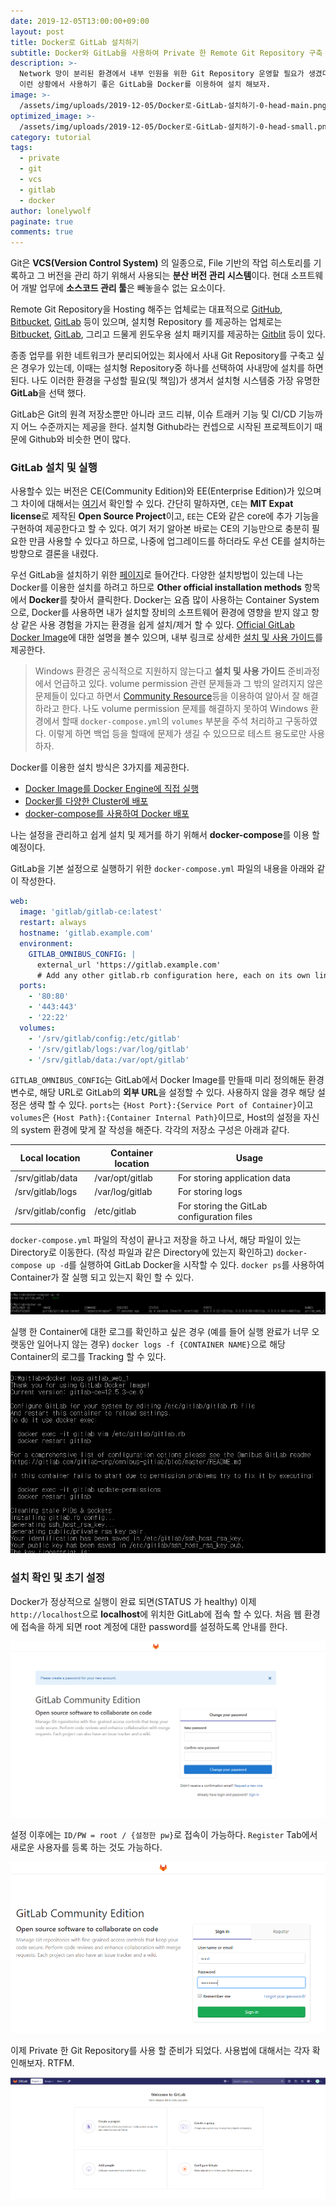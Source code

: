 ```yaml
---
date: 2019-12-05T13:00:00+09:00
layout: post
title: Docker로 GitLab 설치하기
subtitle: Docker와 GitLab을 사용하여 Private 한 Remote Git Repository 구축
description: >-
  Network 망이 분리된 환경에서 내부 인원을 위한 Git Repository 운영할 필요가 생겼다.
  이런 상황에서 사용하기 좋은 GitLab을 Docker를 이용하여 설치 해보자.
image: >-
  /assets/img/uploads/2019-12-05/Docker로-GitLab-설치하기-0-head-main.png
optimized_image: >-
  /assets/img/uploads/2019-12-05/Docker로-GitLab-설치하기-0-head-small.png
category: tutorial
tags:
  - private
  - git
  - vcs
  - gitlab
  - docker
author: lonelywolf
paginate: true
comments: true
---
```


Git은 **VCS(Version Control System)** 의 일종으로, File 기반의 작업 히스토리를 기록하고 그 버전을 관리 하기 위해서 사용되는 **분산 버전 관리 시스템**이다. 현대 소프트웨어 개발 업무에 **소스코드 관리 툴**은 빼놓을수 없는 요소이다.

Remote Git Repository을 Hosting 해주는 업체로는 대표적으로 [GitHub][github-url], [Bitbucket][bitbucket-url], [GitLab][gitlab-url] 등이 있으며, 설치형 Repository 를 제공하는 업체로는 [Bitbucket][bitbucket-url], [GitLab][gitlab-url], 그리고 드물게 윈도우용 설치 패키지를 제공하는 [Gitblit][gitblit-url] 등이 있다.

종종 업무를 위한 네트워크가 분리되어있는 회사에서 사내 Git Repository를 구축고 싶은 경우가 있는데, 이때는 설치형 Repository중 하나를 선택하여 사내망에 설치를 하면 된다. 나도 이러한 환경을 구성할 필요(및 책임)가 생겨서 설치형 시스템중 가장 유명한 **GitLab**을 선택 했다.

GitLab은 Git의 원격 저장소뿐만 아니라 코드 리뷰, 이슈 트래커 기능 및 CI/CD 기능까지 어느 수준까지는 제공을 한다. 설치형 Github라는 컨셉으로 시작된 프로젝트이기 때문에 Github와 비슷한 면이 많다.

### GitLab 설치 및 실행

사용할수 있는 버전은 CE(Community Edition)와 EE(Enterprise Edition)가 있으며 그 차이에 대해서는 [여기][gitlab-ce-or-ee]서 확인할 수 있다. 간단히 말하자면, `CE`는 **MIT Expat license**로 제작된 **Open Source Project**이고, `EE`는 CE와 같은 core에 추가 기능을 구현하여 제공한다고 할 수 있다. 여기 저기 알아본 바로는 CE의 기능만으로 충분히 필요한 만큼 사용할 수 있다고 하므로, 나중에 업그레이드를 하더라도 우선 CE를 설치하는 방향으로 결론을 내렸다.

우선 GitLab을 설치하기 위한 [페이지][gitlab-ce-install]로 들어간다. 다양한 설치방법이 있는데 나는 Docker를 이용한 설치를 하려고 하므로 **Other official installation methods** 항목에서 **Docker**를 찾아서 클릭한다. Docker는 요즘 많이 사용하는 Container System으로, Docker를 사용하면 내가 설치할 장비의 소프트웨어 환경에 영향을 받지 않고 항상 같은 사용 경험을 가지는 환경을 쉽게 설치/제거 할 수 있다. [Official GitLab Docker Image][gitlab-ce-official-docker]에 대한 설명을 볼수 있으며, 내부 링크로 상세한 [설치 및 사용 가이드][gitlab-ce-docker-install]를 제공한다.

> Windows 환경은 공식적으로 지원하지 않는다고 **설치 및 사용 가이드** 준비과정에서 언급하고 있다. volume permission 관련 문제들과 그 밖의 알려지지 않은 문제들이 있다고 하면서 [Community Resource][gitlab-help-url]등을 이용하여 알아서 잘 해결하라고 한다. 나도 volume permission 문제를 해결하지 못하여 Windows 환경에서 할때 `docker-compose.yml`의 `volumes` 부분을 주석 처리하고 구동하였다. 이렇게 하면 백업 등을 할때에 문제가 생길 수 있으므로 테스트 용도로만 사용하자.

Docker를 이용한 설치 방식은 3가지를 제공한다.
* [Docker Image를 Docker Engine에 직접 실행][gitlab-docker-run]
* [Docker를 다양한 Cluster에 배포][gitlab-docker-cluster]
* [docker-compose를 사용하여 Docker 배포][gitlab-docker-compose]

나는 설정을 관리하고 쉽게 설치 및 제거를 하기 위해서 **docker-compose**를 이용 할 예정이다.

GitLab을 기본 설정으로 실행하기 위한 `docker-compose.yml` 파일의 내용을 아래와 같이 작성한다. 

```yml
web:
  image: 'gitlab/gitlab-ce:latest'
  restart: always
  hostname: 'gitlab.example.com'
  environment:
    GITLAB_OMNIBUS_CONFIG: |
      external_url 'https://gitlab.example.com'
      # Add any other gitlab.rb configuration here, each on its own line
  ports:
    - '80:80'
    - '443:443'
    - '22:22'
  volumes:
    - '/srv/gitlab/config:/etc/gitlab'
    - '/srv/gitlab/logs:/var/log/gitlab'
    - '/srv/gitlab/data:/var/opt/gitlab'
```

`GITLAB_OMNIBUS_CONFIG`는 GitLab에서 Docker Image를 만들때 미리 정의해둔 환경변수로, 해당 URL로 GitLab의 **외부 URL**을 설정할 수 있다. 사용하지 않을 경우 해당 설정은 생략 할 수 있다. `ports`는 `{Host Port}:{Service Port of Container}`이고 `volumes`은 `{Host Path}:{Container Internal Path}`이므로, Host의 설정을 자신의 system 환경에 맞게 잘 작성을 해준다. 각각의 저장소 구성은 아래과 같다.

<table>
  <thead>
    <th>Local location</th>
    <th>Container location</th>
    <th>Usage</th>
  </thead>
  <tbody>
    <tr>
      <td>/srv/gitlab/data</td>
      <td>/var/opt/gitlab</td>
      <td>For storing application data</td>
    </tr>
    <tr>
      <td>/srv/gitlab/logs</td>
      <td>/var/log/gitlab</td>
      <td>For storing logs</td>
    </tr>
    <tr>
      <td>/srv/gitlab/config</td>
      <td>/etc/gitlab</td>
      <td>For storing the GitLab configuration files</td>
    </tr>
  </tbody>
</table>

`docker-compose.yml` 파일의 작성이 끝나고 저장을 하고 나서, 해당 파일이 있는 Directory로 이동한다. (작성 파일과 같은 Directory에 있는지 확인하고) `docker-compose up -d`를 실행하여 GitLab Docker을 시작할 수 있다. `docker ps`를 사용하여 Container가 잘 실행 되고 있는지 확인 할 수 있다.

![Docker run and check image][img-1]

실행 한 Container에 대한 로그를 확인하고 싶은 경우 (예를 들어 실행 완료가  너무 오랫동안 일어나지 않는 경우) `docker logs -f {CONTAINER NAME}`으로 해당 Container의 로그를 Tracking 할 수 있다.

![Docker log check image][img-2]

### 설치 확인 및 초기 설정

Docker가 정상적으로 실행이 완료 되면(STATUS 가 healthy) 이제 `http://localhost`으로 **localhost**에 위치한 GitLab에 접속 할 수 있다. 처음 웹 환경에 접속을 하게 되면 root 계정에 대한 password를 설정하도록 안내를 한다.

![Setup root password][img-3]

설정 이후에는 `ID/PW = root / {설정한 pw}`로 접속이 가능하다. `Register` Tab에서 새로운 사용자를 등록 하는 것도 가능하다.

![Login page][img-4]

이제 Private 한 Git Repository를 사용 할 준비가 되었다. 사용법에 대해서는 각자 확인해보자. RTFM.

![Main page][img-5]


<!-- LINKS --> 
[github-url]: https://github.com/
[bitbucket-url]: https://bitbucket.org/
[gitlab-url]: https://gitlab.com/
[gitblit-url]: http://gitblit.com/
[gitlab-ce-or-ee]: https://about.gitlab.com/install/ce-or-ee/
[gitlab-ce-install]: https://about.gitlab.com/install/?version=ce
[gitlab-ce-official-docker]: https://docs.gitlab.com/ce/install/docker.html
[gitlab-ce-docker-install]: https://docs.gitlab.com/omnibus/docker/
[gitlab-help-url]: https://about.gitlab.com/get-help/
[gitlab-docker-run]: https://docs.gitlab.com/omnibus/docker/#run-the-image
[gitlab-docker-cluster]: https://docs.gitlab.com/omnibus/docker/#install-gitlab-into-a-cluster
[gitlab-docker-compose]: https://docs.gitlab.com/omnibus/docker/#install-gitlab-using-docker-compose

<!-- IMAGES -->
[img-1]: /assets/img/uploads/2019-12-05/Docker로-GitLab-설치하기-1-docker-run.png "Docker run and check image"
[img-2]: /assets/img/uploads/2019-12-05/Docker로-GitLab-설치하기-2-docker-logs.png "Docker log check image"
[img-3]: /assets/img/uploads/2019-12-05/Docker로-GitLab-설치하기-3-setup-root-pw.png "Setup root password"
[img-4]: /assets/img/uploads/2019-12-05/Docker로-GitLab-설치하기-4-login-page.png "Login page"
[img-5]: /assets/img/uploads/2019-12-05/Docker로-GitLab-설치하기-5-main-page.png "Main page"
